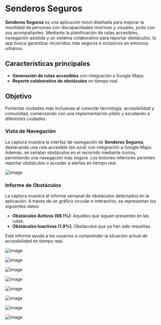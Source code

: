 # Senderos Seguros

**Senderos Seguros** es una aplicación móvil diseñada para mejorar la movilidad de personas con discapacidades motrices y visuales, junto con sus acompañantes. Mediante la planificación de rutas accesibles, navegación asistida y un sistema colaborativo para reportar obstáculos, la app busca garantizar recorridos más seguros e inclusivos en entornos urbanos.

## **Características principales**
- **Generación de rutas accesibles** con integración a Google Maps.
- **Reporte colaborativo de obstáculos** en tiempo real.

## **Objetivo**
Fomentar ciudades más inclusivas al conectar tecnología, accesibilidad y comunidad, comenzando con una implementación piloto y escalando a diferentes ciudades.

### Vista de Navegación

La captura muestra la interfaz de navegación de **Senderos Seguros**, destacando una ruta accesible (en azul) con integración a Google Maps. Además, se señalan obstáculos en el recorrido mediante iconos, permitiendo una navegación más segura. Los botones inferiores permiten reportar obstáculos o acceder a alertas en tiempo real.



![image](https://github.com/user-attachments/assets/10021dff-f126-4dc8-a460-2dc62e5f9159)

### Informe de Obstáculos

La captura muestra el informe semanal de obstáculos detectados en la aplicación. A través de un gráfico circular e interactivo, se representan los siguientes datos:
- **Obstáculos Activos (98.1%)**: Aquellos que siguen presentes en las rutas.
- **Obstáculos Inactivos (1.9%)**: Obstáculos que ya han sido resueltas.

Este informe ayuda a los usuarios a comprender la situación actual de accesibilidad en tiempo real.


![image](https://github.com/user-attachments/assets/27ccf619-21c5-4b29-b609-79faea78b169)

![image](https://github.com/user-attachments/assets/98918897-3270-4b36-82b4-1251460d37f1)


![image](https://github.com/user-attachments/assets/cf4878bd-b22e-4096-be99-eefecf5d6bff)

![image](https://github.com/user-attachments/assets/57f1f23c-e82c-4b98-90d3-96c7c89258e8)

![image](https://github.com/user-attachments/assets/fb807cff-1e4f-4c28-a1ad-2ba17c281b2d)

![image](https://github.com/user-attachments/assets/45c39cff-84bb-4728-accb-bff6d4240630)

![image](https://github.com/user-attachments/assets/d46d6681-47f5-4139-8313-a3ffbb5ad127)

![image](https://github.com/user-attachments/assets/fe939079-f3f6-485a-a4da-170a469a5647)








